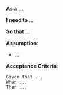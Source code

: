 **As a** ...

**I need to** ...

**So that** ...

**Assumption**:

- ...



**Acceptance Criteria**:
```
Given that ...
When ...
Then ...
```
